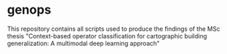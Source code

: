# genops
This repository contains all scripts used to produce the findings of the MSc thesis "Context-based operator classification for cartographic building generalization: A multimodal deep learning approach"
